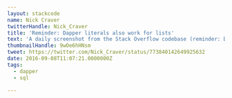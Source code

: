 ```yaml
---
layout: stackcode
name: Nick Craver
twitterHandle: Nick_Craver
title: 'Reminder: Dapper literals also work for lists'
text: 'A daily screenshot from the Stack Overflow codebase (reminder: Dapper literals also work for lists). '
thumbnailHandle: 9wOe6hHNsm
tweet: https://twitter.com/Nick_Craver/status/773840142649925632
date: 2016-09-08T11:07:21.0000000Z
tags:
  - dapper
  - sql

---
```

